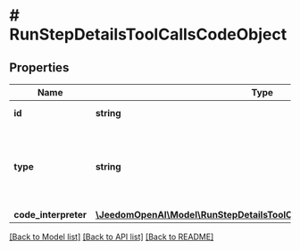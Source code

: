 # # RunStepDetailsToolCallsCodeObject

## Properties

Name | Type | Description | Notes
------------ | ------------- | ------------- | -------------
**id** | **string** | The ID of the tool call. |
**type** | **string** | The type of tool call. This is always going to be &#x60;code_interpreter&#x60; for this type of tool call. |
**code_interpreter** | [**\JeedomOpenAI\Model\RunStepDetailsToolCallsCodeObjectCodeInterpreter**](RunStepDetailsToolCallsCodeObjectCodeInterpreter.md) |  |

[[Back to Model list]](../../README.md#models) [[Back to API list]](../../README.md#endpoints) [[Back to README]](../../README.md)
